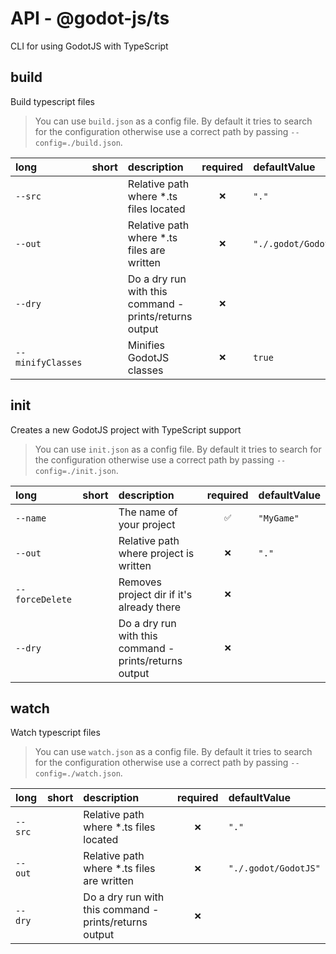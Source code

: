 # API - @godot-js/ts

CLI for using GodotJS with TypeScript

## build

Build typescript files

> You can use `build.json` as a config file. 
  By default it tries to search for the configuration otherwise use a correct path by passing `--config=./build.json`.

| long              | short | description                                            | required | defaultValue         |
| :---------------- | :---: | :----------------------------------------------------- | :------: | :------------------- |
| `--src`           |       | Relative path where *.ts files located                 |    `❌`   | `"."`                |
| `--out`           |       | Relative path where *.ts files are written             |    `❌`   | `"./.godot/GodotJS"` |
| `--dry`           |       | Do a dry run with this command - prints/returns output |    `❌`   |                      |
| `--minifyClasses` |       | Minifies GodotJS classes                               |    `❌`   | `true`               |

## init

Creates a new GodotJS project with TypeScript support

> You can use `init.json` as a config file. 
  By default it tries to search for the configuration otherwise use a correct path by passing `--config=./init.json`.

| long            | short | description                                            | required | defaultValue |
| :-------------- | :---: | :----------------------------------------------------- | :------: | :----------- |
| `--name`        |       | The name of your project                               |    `✅`   | `"MyGame"`   |
| `--out`         |       | Relative path where project is written                 |    `❌`   | `"."`        |
| `--forceDelete` |       | Removes project dir if it's already there              |    `❌`   |              |
| `--dry`         |       | Do a dry run with this command - prints/returns output |    `❌`   |              |

## watch

Watch typescript files

> You can use `watch.json` as a config file. 
  By default it tries to search for the configuration otherwise use a correct path by passing `--config=./watch.json`.

| long    | short | description                                            | required | defaultValue         |
| :------ | :---: | :----------------------------------------------------- | :------: | :------------------- |
| `--src` |       | Relative path where *.ts files located                 |    `❌`   | `"."`                |
| `--out` |       | Relative path where *.ts files are written             |    `❌`   | `"./.godot/GodotJS"` |
| `--dry` |       | Do a dry run with this command - prints/returns output |    `❌`   |                      |

